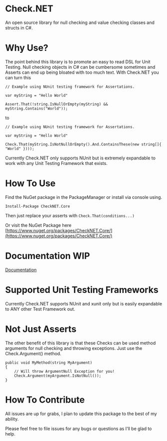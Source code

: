 # Check.NET
An open source library for null checking and value checking classes and structs in C#.

# Why Use?
The point behind this library is to promote an easy to read DSL for Unit Testing. Null checking objects in C# 
can be cumbersome sometimes and Asserts can end up being bloated with too much text. With Check.NET you can turn this
```
// Example using NUnit testing framework for Assertations.

var myString = "Hello World"

Assert.That(!string.IsNullOrEmpty(myString) && myString.Contains("World"));
```

to

```
// Example using NUnit testing framework for Assertations.

var myString = "Hello World"

Check.That(myString.IsNotNullOrEmpty().And.ContainsThese(new string[]{ "World" })));
```

Currently Check.NET only supports NUnit but is extremely expandable to work with any Unit Testing Framework that exists.

# How To Use
Find the NuGet package in the PackageManager or install via console using.

`Install-Package CheckNET.Core`

Then just replace your asserts with `Check.That(conditions...)`

Or visit the NuGet Package here [https://www.nuget.org/packages/CheckNET.Core/](https://www.nuget.org/packages/CheckNET.Core/)

# Documentation WIP
[Documentation](https://github.com/AgentBurgundy/Check.NET/blob/master/DOCUMENTATION.md)

# Supported Unit Testing Frameworks
Currently Check.NET supports NUnit and xunit only but is easily expandable to ANY other Test Framework out.

# Not Just Asserts
The other benefit of this library is that these Checks can be used method arguments for null checking and throwing exceptions. Just use the Check.Argument() method.
```
public void MyMethod(string MyArgument)
{
	// Will throw ArgumentNull Exception for you!
	Check.Argument(myArgument.IsNotNull());
}
```

# How To Contribute
All issues are up for grabs, I plan to update this package to the best of my ability.

Please feel free to file issues for any bugs or questions as I'll be glad to help.